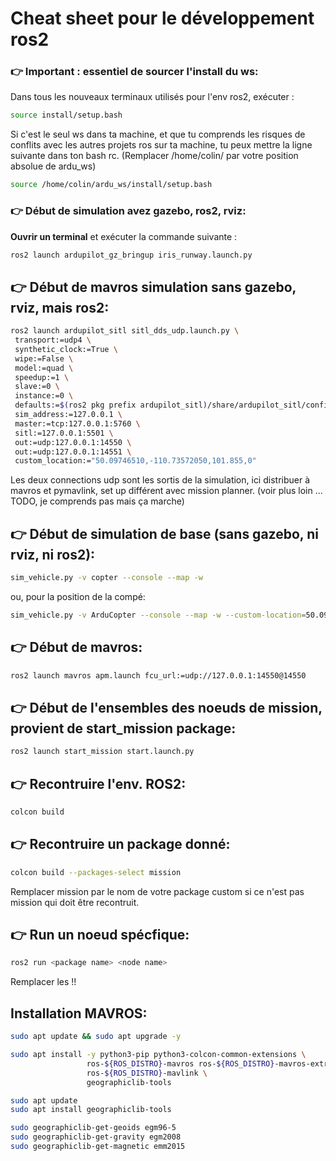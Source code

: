 # Cheat sheet pour le développement ros2 

### 👉 Important : essentiel de sourcer l'install du ws:
Dans tous les nouveaux terminaux utilisés pour l'env ros2, exécuter :
   ```bash
   source install/setup.bash
   ```
   Si c'est le seul ws dans ta machine, et que tu comprends les risques de conflits avec les autres projets ros sur ta machine, tu peux mettre la ligne suivante dans ton bash rc. (Remplacer /home/colin/ par votre position absolue de ardu_ws)
   
   ```bash
   source /home/colin/ardu_ws/install/setup.bash
   ```

### 👉 Début de simulation avez gazebo, ros2, rviz:
**Ouvrir un terminal** et exécuter la commande suivante :
   ```bash
   ros2 launch ardupilot_gz_bringup iris_runway.launch.py
   ```

## 👉 Début de mavros simulation sans gazebo, rviz, mais ros2:
   ```bash
   ros2 launch ardupilot_sitl sitl_dds_udp.launch.py \
    transport:=udp4 \
    synthetic_clock:=True \
    wipe:=False \
    model:=quad \
    speedup:=1 \
    slave:=0 \
    instance:=0 \
    defaults:=$(ros2 pkg prefix ardupilot_sitl)/share/ardupilot_sitl/config/default_params/copter.parm,$(ros2 pkg prefix ardupilot_sitl)/share/ardupilot_sitl/config/default_params/dds_udp.parm \
    sim_address:=127.0.0.1 \
    master:=tcp:127.0.0.1:5760 \
    sitl:=127.0.0.1:5501 \
    out:=udp:127.0.0.1:14550 \
    out:=udp:127.0.0.1:14551 \
    custom_location:="50.09746510,-110.73572050,101.855,0"

   ```
   Les deux connections udp sont les sortis de la simulation, ici distribuer à mavros et pymavlink, set up différent avec mission planner. (voir plus loin ... TODO, je comprends pas mais ça marche)

## 👉 Début de simulation de base (sans gazebo, ni rviz, ni ros2):
   ```bash
   sim_vehicle.py -v copter --console --map -w
   ```

   ou, pour la position de la compé:
   ```bash
   sim_vehicle.py -v ArduCopter --console --map -w --custom-location=50.09746510,-110.73572050,101.855,0
   ```
   

## 👉 Début de mavros:
   ```bash
   ros2 launch mavros apm.launch fcu_url:=udp://127.0.0.1:14550@14550 
   ```

## 👉 Début de l'ensembles des noeuds de mission, provient de start_mission package:
   ```bash
   ros2 launch start_mission start.launch.py
   ```

## 👉 Recontruire l'env. ROS2:
   ```bash
   colcon build
   ```
   
## 👉 Recontruire un package donné:
   ```bash
   colcon build --packages-select mission
   ```
Remplacer mission par le nom de votre package custom si ce n'est pas mission qui doit être recontruit.

   
## 👉 Run un noeud spécfique:
   ```bash
   ros2 run <package name> <node name>
   ```
   Remplacer les <xxx> !!




## Installation MAVROS:
   ```bash
   sudo apt update && sudo apt upgrade -y

   ```
   ```bash
   sudo apt install -y python3-pip python3-colcon-common-extensions \
                    ros-${ROS_DISTRO}-mavros ros-${ROS_DISTRO}-mavros-extras \
                    ros-${ROS_DISTRO}-mavlink \
                    geographiclib-tools

   ```
   
   ```bash
   sudo apt update
   sudo apt install geographiclib-tools
   ```

   ```bash
   sudo geographiclib-get-geoids egm96-5
   sudo geographiclib-get-gravity egm2008
   sudo geographiclib-get-magnetic emm2015
   ```
   


